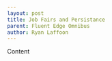 ```yaml
---
layout: post
title: Job Fairs and Persistance
parent: Fluent Edge Omnibus
author: Ryan Laffoon
---
```

Content

